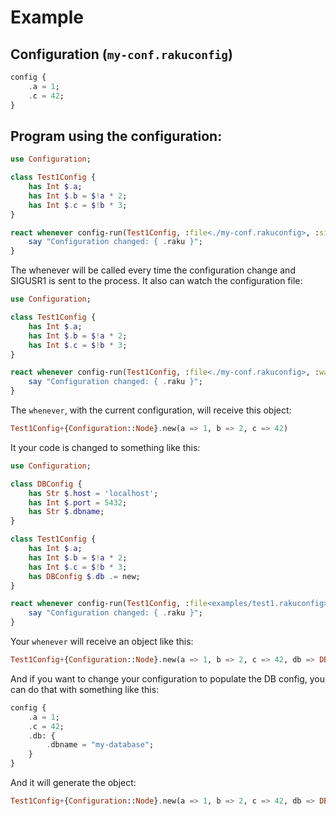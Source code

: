 # Example

## Configuration (`my-conf.rakuconfig`)

```raku
config {
    .a = 1;
    .c = 42;
}
```

## Program using the configuration:

```raku
use Configuration;

class Test1Config {
    has Int $.a;
    has Int $.b = $!a * 2;
    has Int $.c = $!b * 3;
}

react whenever config-run(Test1Config, :file<./my-conf.rakuconfig>, :signal(SIGUSR1)) {
    say "Configuration changed: { .raku }";
}
```

The whenever will be called every time the configuration change and SIGUSR1 is sent to the process.
It also can watch the configuration file:

```raku
use Configuration;

class Test1Config {
    has Int $.a;
    has Int $.b = $!a * 2;
    has Int $.c = $!b * 3;
}

react whenever config-run(Test1Config, :file<./my-conf.rakuconfig>, :watch) {
    say "Configuration changed: { .raku }";
}
```

The `whenever`, with the current configuration, will receive this object:

```raku
Test1Config+{Configuration::Node}.new(a => 1, b => 2, c => 42)
```

It your code is changed to something like this:

```raku
use Configuration;

class DBConfig {
    has Str $.host = 'localhost';
    has Int $.port = 5432;
    has Str $.dbname;
}

class Test1Config {
    has Int $.a;
    has Int $.b = $!a * 2;
    has Int $.c = $!b * 3;
    has DBConfig $.db .= new;
}

react whenever config-run(Test1Config, :file<examples/test1.rakuconfig>, :watch) {
    say "Configuration changed: { .raku }";
}

```

Your `whenever` will receive an object like this:

```raku
Test1Config+{Configuration::Node}.new(a => 1, b => 2, c => 42, db => DBConfig.new(host => "localhost", port => 5432, dbname => Str))
```

And if you want to change your configuration to populate the DB config, you can do that with something like this:

```raku
config {
    .a = 1;
    .c = 42;
    .db: {
        .dbname = "my-database";
    }
}
```

And it will generate the object:

```raku
Test1Config+{Configuration::Node}.new(a => 1, b => 2, c => 42, db => DBConfig+{Configuration::Node}.new(host => "localhost", port => 5432, dbname => "my-database"))
```
